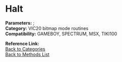 # Halt

**Parameters:** ;  
**Category:** VIC20 bitmap mode routines  
**Compatibility:** GAMEBOY, SPECTRUM, MSX,  TIKI100  

**Reference Link:**  
[Back to Categories](../categories/vic20_bitmap_mode_routines.md)  
[Back to Methods List](../../SUMMARY.md)
